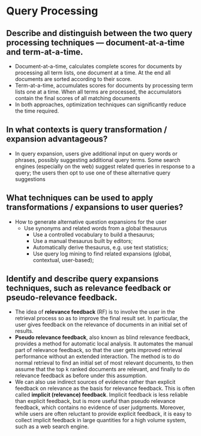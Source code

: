 # Query Processing

## Describe and distinguish between the two query processing techniques — document-at-a-time and term-at-a-time.

-   Document-at-a-time, calculates complete scores for documents by processing all term lists, one document at a time. At the end all documents are sorted according to their score.
-   Term-at-a-time, accumulates scores for documents by processing term lists one at a time. When all terms are processed, the accumulators contain the final scores of all matching documents
-   In both approaches, optimization techniques can significantly reduce the time required.

## In what contexts is query transformation / expansion advantageous?

-   In query expansion, users give additional input on query words or phrases, possibly suggesting additional query terms. Some search engines (especially on the web) suggest related queries in response to a query; the users then opt to use one of these alternative query suggestions

## What techniques can be used to apply transformations / expansions to user queries?

-   How to generate alternative question expansions for the user
    -   Use synonyms and related words from a global thesaurus
        -   Use a controlled vocabulary to build a thesaurus;
        -   Use a manual thesaurus built by editors;
        -   Automatically derive thesaurus, e.g. use text statistics;
        -   Use query log mining to find related expansions (global, contextual, user-based);

## Identify and describe query expansions techniques, such as relevance feedback or pseudo-relevance feedback.

-   The idea of **relevance feedback** (RF) is to involve the user in the retrieval process so as to improve the final result set. In particular, the user gives feedback on the relevance of documents in an initial set of results.
-   **Pseudo relevance feedback**, also known as blind relevance feedback, provides a method for automatic local analysis. It automates the manual part of relevance feedback, so that the user gets improved retrieval performance without an extended interaction. The method is to do normal retrieval to find an initial set of most relevant documents, to then assume that the top k ranked documents are relevant, and finally to do relevance feedback as before under this assumption.
-   We can also use indirect sources of evidence rather than explicit feedback on relevance as the basis for relevance feedback. This is often called **implicit (relevance) feedback**. Implicit feedback is less reliable than explicit feedback, but is more useful than pseudo relevance feedback, which contains no evidence of user judgments. Moreover, while users are often reluctant to provide explicit feedback, it is easy to collect implicit feedback in large quantities for a high volume system, such as a web search engine.
